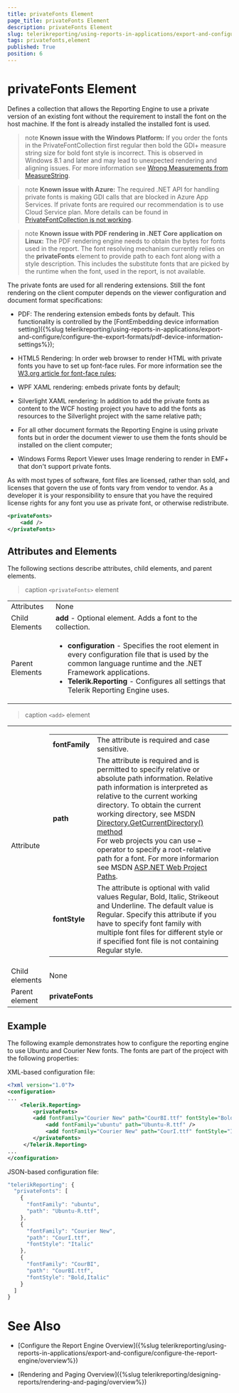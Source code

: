 ```yaml
---
title: privateFonts Element
page_title: privateFonts Element 
description: privateFonts Element
slug: telerikreporting/using-reports-in-applications/export-and-configure/configure-the-report-engine/privatefonts-element
tags: privatefonts,element
published: True
position: 6
---
```

<style>
table th:first-of-type {
    width: 20%;
}
table th:nth-of-type(2) {
    width: 80%;
}
</style>

# privateFonts Element

Defines a collection that allows the Reporting Engine to use a private version of an existing font without the requirement to install the font on the host machine. If the font is already installed the installed font is used. 

>note __Known issue with the Windows Platform:__ If you order the fonts in the PrivateFontCollection first regular then bold the GDI+ measure string size for bold font style is incorrect. This is observed in Windows 8.1 and later and may lead to unexpected rendering and aligning issues. For more information see [Wrong Measurements from MeasureString](https://github.com/Microsoft/DirectXTK/issues/34).

>note __Known issue with Azure:__ The required .NET API for handling private fonts is making GDI calls that are blocked in Azure App Services. If private fonts are required our recommendation is to use Cloud Service plan. More details can be found in [PrivateFontCollection is not working](https://feedback.azure.com/forums/34192--general-feedback/suggestions/31381390-privatefontcollection-is-not-working). 

>note __Known issue with PDF rendering in .NET Core application on Linux:__ The PDF rendering engine needs to obtain the bytes for fonts used in the report. The font resolving mechanism currently relies on the  __privateFonts__ element to provide path to each font along with a style description. This includes the substitute fonts that are picked by the runtime when the font, used in the report, is not available. 

The private fonts are used for all rendering extensions. Still the font rendering on the client computer depends on the viewer configuration and document format specifications: 

+ PDF: The rendering extension embeds fonts by default. This functionality is controlled by the [FontEmbedding device information setting]({%slug telerikreporting/using-reports-in-applications/export-and-configure/configure-the-export-formats/pdf-device-information-settings%}); 

+ HTML5 Rendering: In order web browser to render HTML with private fonts you have to set up font-face rules. For more information see the [W3.org article for font-face rules](https://www.w3.org/TR/css-fonts-3/#font-face-rule);

+ WPF XAML rendering: embeds private fonts by default; 

+ Silverlight XAML rendering: In addition to add the private fonts as content to the WCF hosting project you have to add the fonts as resources to the Silverlight project with the same relative path; 

+ For all other document formats the Reporting Engine is using private fonts but in order the document viewer to use them the fonts should be installed on the client computer; 

+ Windows Forms Report Viewer uses Image rendering to render in EMF+ that don't support private fonts. 

As with most types of software, font files are licensed, rather than sold, and licenses that govern the use of fonts vary from vendor to vendor. As a developer it is your responsibility to ensure that you have the required license rights for any font you use as private font, or otherwise redistribute. 
    
````xml
<privateFonts>
    <add />
</privateFonts>
````

## Attributes and Elements

The following sections describe attributes, child elements, and parent elements. 

>caption `<privateFonts>` element 

|   |   |
| ------ | ------ |
Attributes|None|
|Child Elements|__add__ - Optional element. Adds a font to the collection.|
|Parent Elements|<ul><li>__configuration__ - Specifies the root element in every configuration file that is used by the common language runtime and the .NET Framework applications.</li><li>__Telerik.Reporting__ - Configures all settings that Telerik Reporting Engine uses.</li></ul>|


>caption `<add>` element 

|   |   |
| ------ | ------ |
|Attribute|<table><colgroup><col span="1" style="width: 10%;"><col span="1" style="width: 90%;"></colgroup><tbody><tr><td><strong>fontFamily</strong></td><td>The attribute is required and case sensitive.</td></tr><tr><td><strong>path</strong></td><td>The attribute is required and is permitted to specify relative or absolute path information. Relative path information is interpreted as relative to the current working directory. To obtain the current working directory, see MSDN <a href="https://msdn.microsoft.com/en-us/library/system.io.directory.getcurrentdirectory.aspx">Directory.GetCurrentDirectory() method</a><br/>For web projects you can use ~ operator to specify a root-relative path for a font. For more informarion see MSDN <a href="https://msdn.microsoft.com/en-us/library/ms178116.aspx">ASP.NET Web Project Paths</a>.</td></tr><tr><td><strong>fontStyle</strong></td><td>The attribute is optional with valid values Regular, Bold, Italic, Strikeout and Underline. The default value is Regular. Specify this attribute if you have to specify font family with multiple font files for different style or if specified font file is not containing Regular style.</td></tr></tbody></table>|
|Child elements|None|
|Parent element|__privateFonts__|

## Example

The following example demonstrates how to configure the reporting engine to use Ubuntu and Courier New fonts. The fonts are part of the project with the following properties: 

XML-based configuration file: 
    
````xml
<?xml version="1.0"?>
<configuration>
...
    <Telerik.Reporting>
        <privateFonts>
        <add fontFamily="Courier New" path="CourBI.ttf" fontStyle="Bold, Italic" />
            <add fontFamily="ubuntu" path="Ubuntu-R.ttf" />
            <add fontFamily="Courier New" path="CourI.ttf" fontStyle="Italic" />
        </privateFonts>
     </Telerik.Reporting>
...
</configuration>
````

JSON-based configuration file: 
    
````js
"telerikReporting": {
  "privateFonts": [
    {
      "fontFamily": "ubuntu",
      "path": "Ubuntu-R.ttf",
    },
    {
      "fontFamily": "Courier New",
      "path": "CourI.ttf",
      "fontStyle": "Italic"
    },
    {
      "fontFamily": "CourBI",
      "path": "CourBI.ttf",
      "fontStyle": "Bold,Italic"
    }
  ]
}
````


# See Also

* [Configure the Report Engine Overview]({%slug telerikreporting/using-reports-in-applications/export-and-configure/configure-the-report-engine/overview%})

* [Rendering and Paging Overview]({%slug telerikreporting/designing-reports/rendering-and-paging/overview%})
